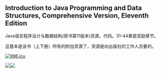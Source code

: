 ## Introduction to Java Programming and Data Structures, Comprehensive Version, Eleventh Edition

Java语言程序设计与数据结构(原书第11版本)资源，代码。31-44章是奖励章节。   

这基本是该书（上下册）所有的附加资源了，资源是向出版社的工作人员要的。

<a href="https://996.icu"><img src="https://img.shields.io/badge/link-996.icu-red.svg" alt="996.icu"></a>  

![](https://i.imgur.com/l3cYbe9.png)![](https://i.imgur.com/BHpJhvx.png)



